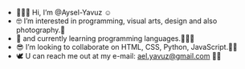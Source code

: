 - 🤸🏻‍♀️ Hi, I’m @Aysel-Yavuz ☺
- 🤓 I’m interested in programming, visual arts, design and also photography.🌈
- 🌱 and currently learning programming languages.🤸🏻‍♀️
- 😎 I’m looking to collaborate on HTML, CSS, Python, JavaScript.👊🏻
- 🕊 U can reach me out at my e-mail: ael.yavuz@gmail.com 👋🏻

<!---
Aysel-Yavuz/Aysel-Yavuz is a ✨ special ✨ repository because its `README.md` (this file) appears on your GitHub profile.
You can click the Preview link to take a look at your changes.
--->
